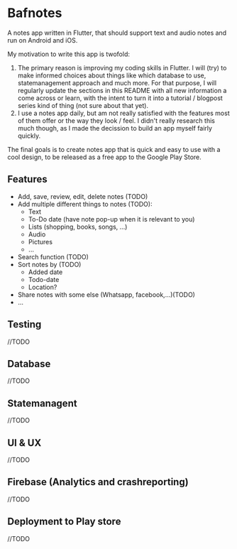 # Bafnotes

A notes app written in Flutter, that should support text and audio notes and run on Android and iOS.

My motivation to write this app is twofold:
1. The primary reason is improving my coding skills in Flutter. I will (try) to make informed choices about things like which database to use, statemanagement approach and much more. For that purpose, I will regularly update the sections in this README with all new information a come across or learn, with the intent to turn it into a tutorial / blogpost series kind of thing (not sure about that yet). 
2. I use a notes app daily, but am not really satisfied with the features most of them offer or the way they look / feel. I didn't really research this much though, as I made the decission to build an app myself fairly quickly.

The final goals is to create notes app that is quick and easy to use with a cool design, to be released as a free app to the Google Play Store. 

## Features
* Add, save, review, edit, delete notes (TODO)
* Add multiple different things to notes (TODO):
  * Text
  * To-Do date (have note pop-up when it is relevant to you)
  * Lists (shopping, books, songs, ...)
  * Audio
  * Pictures
  * ...
* Search function (TODO)
* Sort notes by (TODO)
  * Added date
  * Todo-date
  * Location?
 * Share notes with some else (Whatsapp, facebook,...)(TODO)
 * ...
 
## Testing
//TODO
## Database
//TODO
## Statemanagent
//TODO
## UI & UX
//TODO
## Firebase (Analytics and crashreporting)
//TODO
## Deployment to Play store
//TODO



